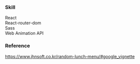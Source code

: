 ### Skill
React <br />
React-router-dom <br />
Sass <br />
Web Animation API

### Reference
https://www.jhnsoft.co.kr/random-lunch-menu/#google_vignette

